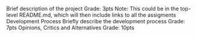 Brief description of the project 
  Grade: 3pts
  Note: This could be in the top-level README.md, which will then include links to all the assigments
Development Process
  Briefly describe the development process
  Grade: 7pts
  Opinions, Critics and Alternatives 
  Grade: 10pts
